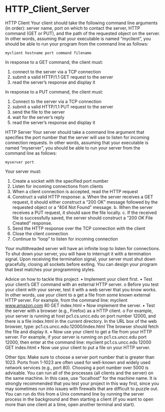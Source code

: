 # HTTP_Client_Server

HTTP Client
Your client should take the following command line arguments (in order): server name, port on which to contact the server, HTTP command (GET or PUT), and the path of the requested object on the server. In other words, assuming that your executable is named “myclient”, you should be able to run your program from the command line as follows: 
    
    myclient hostname port command filename

In response to a GET command, the client must:
1. connect to the server via a TCP connection
2. submit a valid HTTP/1.1 GET request to the server
3. read the server’s response and display it

In response to a PUT command, the client must:
1. Connect to the server via a TCP connection
2. submit a valid HTTP/1.1 PUT request to the server
3. send the file to the server
4. wait for the server’s reply
5. read the server’s response and display it

HTTP Server
Your server should take a command line argument that specifies the port number that the server will use to listen for incoming connection requests. In other words, assuming that your executable is named “myserver”, you should be able to run your server from the command line as follows:

    myserver port

Your server must:
1. Create a socket with the specified port number
2. Listen for incoming connections from clients
3. When a client connection is accepted, read the HTTP request
4. Construct a valid HTTP response:
  a. When the server receives a GET request, it should either construct a “200 OK” message followed by the requested object or a “404 Not Found” message.
  b. When the server receives a PUT request, it should save the file locally.
  c. If the received file is successfully saved, the server should construct a “200 OK File Created” response.
5. Send the HTTP response over the TCP connection with the client
6. Close the client connection
7. Continue to “loop” to listen for incoming connection

Your multithreaded server will have an infinite loop to listen for connections. To shut down your server, you will have to interrupt it with a termination signal. Upon receiving the termination signal, your server must shut down gracefully, closing all sockets before exiting. You can design your program that best matches your programming styles.

Advice on how to tackle this project:
  • Implement your client first.
  • Test your client’s GET command with an external HTTP server.
    o Before you test your client with your server, test it with a web server that you know works. In other words, use your client to a get a file from some known external HTTP server. For example, from the command line: myclient www.amazon.com 80 GET index.html
  • Now implement the server.
  • Test the server with a browser (e.g., Firefox) as a HTTP client.
    o For example, your server is running at host pc1.cs.uncc.edu on port number 12000, and there is a file index.html in the current directory. In the URL box of the web browser, type: pc1.cs.uncc.edu:12000/index.html The browser should fetch the file and display it.
  • Now use your client to get a file from your HTTP server. For example, if your server is running on pc1.cs.uncc.edu port 12000, then enter at the command line: myclient pc1.cs.uncc.edu 12000 GET index.html
  • Now use your client to put a file on your HTTP server.

Other tips:
Make sure to choose a server port number that is greater than 1023. Ports from 1-1023 are often used for well-known and widely used network services (e.g., port 80). Choosing a port number over 5000 is advisable. You can run all of the processes (all clients and the server) on the same machine. In this case, use “localhost” for the machine name. It is strongly
recommended that you test your project in this way first, since you may sometimes run into issues with firewalls that are difficult to puzzle out. You can run do this from a Unix command line by running the server process in the background and then starting a client (if you want to open more than one client at a time, open another terminal and start).
